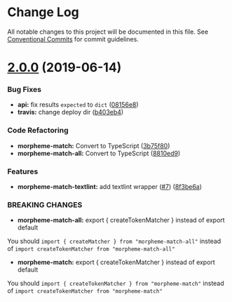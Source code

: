 # Change Log

All notable changes to this project will be documented in this file.
See [Conventional Commits](https://conventionalcommits.org) for commit guidelines.

# [2.0.0](https://github.com/azu/morpheme-match/compare/1.2.1...2.0.0) (2019-06-14)


### Bug Fixes

* **api:** fix results `expected` to `dict` ([08156e8](https://github.com/azu/morpheme-match/commit/08156e8))
* **travis:** change deploy dir ([b403eb4](https://github.com/azu/morpheme-match/commit/b403eb4))


### Code Refactoring

* **morpheme-match:** Convert to TypeScript ([3b75f80](https://github.com/azu/morpheme-match/commit/3b75f80))
* **morpheme-match-all:** Convert to TypeScript ([8810ed9](https://github.com/azu/morpheme-match/commit/8810ed9))


### Features

* **morpheme-match-textlint:** add textlint wrapper ([#7](https://github.com/azu/morpheme-match/issues/7)) ([8f3be6a](https://github.com/azu/morpheme-match/commit/8f3be6a))


### BREAKING CHANGES

* **morpheme-match-all:** export { createTokenMatcher } instead of export default

You should `import { createMatcher } from "morpheme-match-all"` instead of `import createTokenMatcher from "morpheme-match-all"`
* **morpheme-match:** export { createTokenMatcher } instead of export default

You should `import { createTokenMatcher } from "morpheme-match"` instead of `import createTokenMatcher from "morpheme-match"`
